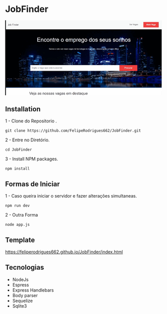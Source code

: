 # JobFinder
![PREVIW](./Readme/1.gif)
## Installation

1 - Clone do Repositorio .
    
    git clone https://github.com/FelipeRodrigues662/JobFinder.git

2 - Entre no Diretório.

    cd JobFinder
3 - Install NPM packages.

    npm install 

## Formas de Iniciar

1 - Caso queira iniciar o servidor e fazer alterações simultaneas.

    npm run dev

2 - Outra Forma

    node app.js

## Template

https://feliperodrigues662.github.io/JobFinder/index.html

## Tecnologias

- NodeJs
- Espress
- Express Handlebars
- Body parser
- Sequelize
- Sqlite3

